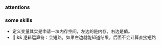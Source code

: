 ### attentions
<p>

</p>


### some skills
- 定义变量其实是申请一块内存空间，左边的是内存，右边是值。
- || && 逻辑运算符：会短路，如果左边就能知道结果，后面不会计算直接短路
